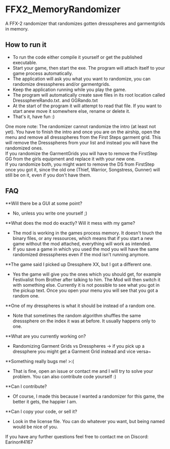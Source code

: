 # FFX2_MemoryRandomizer
A FFX-2 randomizer that randomizes gotten dressspheres and garmentgrids in memory.

## How to run it
- To run the code either compile it yourself or get the published executable.
- Start your game, then start the exe. The program will attach itself to your game process automatically.
- The application will ask you what you want to randomize, you can randomize dressspheres and/or garmentgrids.
- Keep the application running while you play the game.
- The program will automatically create save files in its root location called DresssphereRando.txt. and GGRando.txt
- At the start of the program it will attempt to read that file. If you want to start anew move it somewhere else, rename or delete it. 
- That's it, have fun :)

One more note: The randomizer cannot randomize the intro (at least not yet). You have to finish the intro and once you are on the airship, open the menu and remove all dressspheres from the First Steps garment grid. This will remove the Dressspheres from your list and instead you will have the randomized ones.  
If you randomize the GarmentGrids you will have to remove the FirstStep GG from the girls equipment and replace it with your new one.  
If you randomize both, you might want to remove the DS from FirstStep once you got it, since the old one (Thief, Warrior, Songstress, Gunner) will still be on it, even if you don't have them.

## FAQ
**Will there be a GUI at some point?
- No, unless you write one yourself ;)

**What does the mod do exactly? Will it mess with my game?
- The mod is working in the games process memory. It doesn't touch the binary files, or any ressources, which means that if you start a new game without the mod attached, everything will work as intended. 
- If you save a game in which you used the mod you will have the same randomized dressspheres even if the mod isn't running anymore.

**The game said I picked up Dressphere XX, but I got a different one.
- Yes the game will give you the ones which you should get, for example Festivalist from Brother after talking to him. The Mod will then switch it with something else. Currently it is not possible to see what you got in the pickup text. Once you open your menu you will see that you got a random one.

**One of my dresspheres is what it should be instead of a random one.
- Note that sometimes the random algorithm shuffles the same dresssphere on the index it was at before. It usually happens only to one.

**What are you currently working on?
- Randomizing Garment Grids vs Dresspheres -> if you pick up a dressphere you might get a Garment Grid instead and vice versa~

**Something really bugs me! >:(
- That is fine, open an issue or contact me and I will try to solve your problem. You can also contribute code yourself :)

**Can I contribute?
- Of course, I made this because I wanted a randomizer for this game, the better it gets, the happier I am.

**Can I copy your code, or sell it?
- Look in the license file. You can do whatever you want, but being named would be nice of you.

If you have any further questions feel free to contact me on Discord: Earinor#4167
